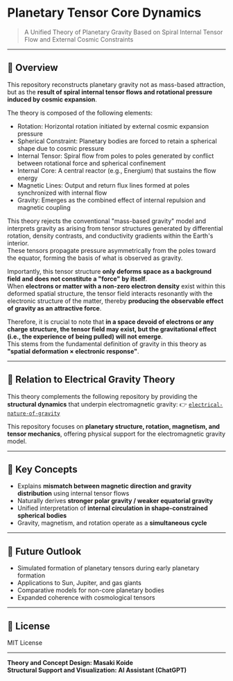 # Planetary Tensor Core Dynamics

> A Unified Theory of Planetary Gravity Based on Spiral Internal Tensor Flow and External Cosmic Constraints

---

## 📘 Overview
This repository reconstructs planetary gravity not as mass-based attraction, but as the **result of spiral internal tensor flows and rotational pressure induced by cosmic expansion**.

The theory is composed of the following elements:

- Rotation: Horizontal rotation initiated by external cosmic expansion pressure
- Spherical Constraint: Planetary bodies are forced to retain a spherical shape due to cosmic pressure
- Internal Tensor: Spiral flow from poles to poles generated by conflict between rotational force and spherical confinement
- Internal Core: A central reactor (e.g., Energium) that sustains the flow energy
- Magnetic Lines: Output and return flux lines formed at poles synchronized with internal flow
- Gravity: Emerges as the combined effect of internal repulsion and magnetic coupling

This theory rejects the conventional "mass-based gravity" model and interprets gravity as arising from tensor structures generated by differential rotation, density contrasts, and conductivity gradients within the Earth's interior.  
These tensors propagate pressure asymmetrically from the poles toward the equator, forming the basis of what is observed as gravity.

Importantly, this tensor structure **only deforms space as a background field and does not constitute a "force" by itself**.  
When **electrons or matter with a non-zero electron density** exist within this deformed spatial structure, the tensor field interacts resonantly with the electronic structure of the matter, thereby **producing the observable effect of gravity as an attractive force**.

Therefore, it is crucial to note that **in a space devoid of electrons or any charge structure, the tensor field may exist, but the gravitational effect (i.e., the experience of being pulled) will not emerge**.  
This stems from the fundamental definition of gravity in this theory as **"spatial deformation × electronic response"**.

---


## 🔄 Relation to Electrical Gravity Theory
This theory complements the following repository by providing the **structural dynamics** that underpin electromagnetic gravity:
👉 [`electrical-nature-of-gravity`](https://github.com/Mk9207/electrical-nature-of-gravity)

This repository focuses on **planetary structure, rotation, magnetism, and tensor mechanics**, offering physical support for the electromagnetic gravity model.

---

## 🧠 Key Concepts
- Explains **mismatch between magnetic direction and gravity distribution** using internal tensor flows
- Naturally derives **stronger polar gravity / weaker equatorial gravity**
- Unified interpretation of **internal circulation in shape-constrained spherical bodies**
- Gravity, magnetism, and rotation operate as a **simultaneous cycle**

---

## 🔧 Future Outlook
- Simulated formation of planetary tensors during early planetary formation
- Applications to Sun, Jupiter, and gas giants
- Comparative models for non-core planetary bodies
- Expanded coherence with cosmological tensors

---

## 📄 License
MIT License

---

**Theory and Concept Design: Masaki Koide**  
**Structural Support and Visualization: AI Assistant (ChatGPT)**
